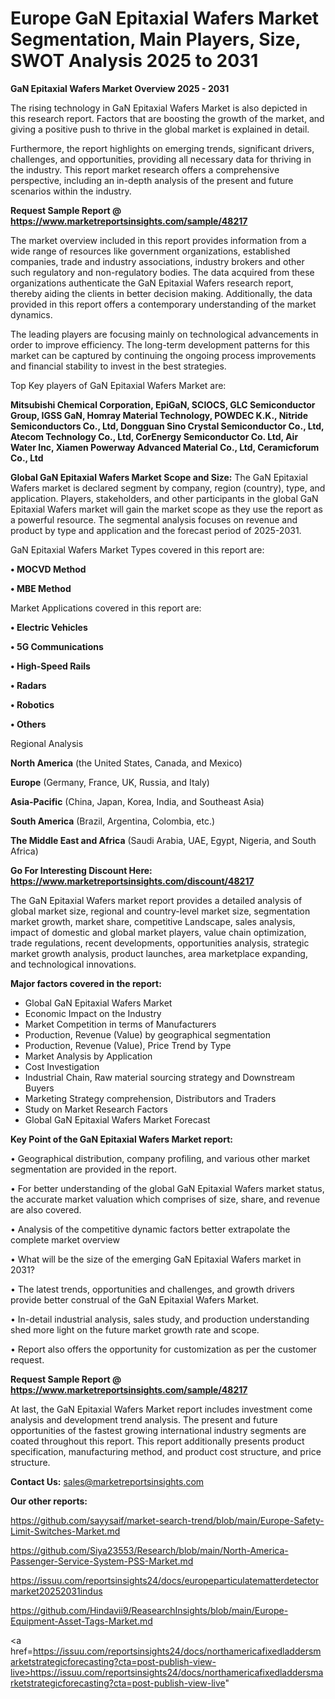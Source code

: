 # Europe GaN Epitaxial Wafers Market Segmentation, Main Players, Size, SWOT Analysis 2025 to 2031

<Strong> GaN Epitaxial Wafers Market Overview 2025 - 2031</strong>

The rising technology in GaN Epitaxial Wafers Market is also depicted in this research report. Factors that are boosting the growth of the market, and giving a positive push to thrive in the global market is explained in detail.

Furthermore, the report highlights on emerging trends, significant drivers, challenges, and opportunities, providing all necessary data for thriving in the industry. This report market research offers a comprehensive perspective, including an in-depth analysis of the present and future scenarios within the industry.

<strong>Request Sample Report @ <a href=https://www.marketreportsinsights.com/sample/48217>https://www.marketreportsinsights.com/sample/48217</a></strong>

The market overview included in this report provides information from a wide range of resources like government organizations, established companies, trade and industry associations, industry brokers and other such regulatory and non-regulatory bodies. The data acquired from these organizations authenticate the GaN Epitaxial Wafers research report, thereby aiding the clients in better decision making. Additionally, the data provided in this report offers a contemporary understanding of the market dynamics.

The leading players are focusing mainly on technological advancements in order to improve efficiency. The long-term development patterns for this market can be captured by continuing the ongoing process improvements and financial stability to invest in the best strategies.

Top Key players of GaN Epitaxial Wafers Market are:

<strong>Mitsubishi Chemical Corporation, EpiGaN, SCIOCS, GLC Semiconductor Group, IGSS GaN, Homray Material Technology, POWDEC K.K., Nitride Semiconductors Co., Ltd, Dongguan Sino Crystal Semiconductor Co., Ltd, Atecom Technology Co., Ltd, CorEnergy Semiconductor Co. Ltd, Air Water Inc, Xiamen Powerway Advanced Material Co., Ltd, Ceramicforum Co., Ltd</strong>

<strong><b>Global GaN Epitaxial Wafers Market Scope and Size:</b></strong>
The GaN Epitaxial Wafers market is declared segment by company, region (country), type, and application. Players, stakeholders, and other participants in the global GaN Epitaxial Wafers market will gain the market scope as they use the report as a powerful resource. The segmental analysis focuses on revenue and product by type and application and the forecast period of 2025-2031.

GaN Epitaxial Wafers Market Types covered in this report are:

<strong>•  MOCVD Method

•  MBE Method</strong>

Market Applications covered in this report are:

<strong>•  Electric Vehicles

•  5G Communications

•  High-Speed Rails

•  Radars

•  Robotics

•  Others</strong> 

Regional Analysis

<strong>North America</strong> (the United States, Canada, and Mexico)

<strong>Europe</strong> (Germany, France, UK, Russia, and Italy)

<strong>Asia-Pacific</strong> (China, Japan, Korea, India, and Southeast Asia)

<strong>South America</strong> (Brazil, Argentina, Colombia, etc.)

<strong>The Middle East and Africa</strong> (Saudi Arabia, UAE, Egypt, Nigeria, and South Africa)

<strong>Go For Interesting Discount Here: <a href=https://www.marketreportsinsights.com/discount/48217>https://www.marketreportsinsights.com/discount/48217</a></strong>

The GaN Epitaxial Wafers market report provides a detailed analysis of global market size, regional and country-level market size, segmentation market growth, market share, competitive Landscape, sales analysis, impact of domestic and global market players, value chain optimization, trade regulations, recent developments, opportunities analysis, strategic market growth analysis, product launches, area marketplace expanding, and technological innovations.

<strong><b>Major factors covered in the report:</b></strong>
<ul>
  <li>Global GaN Epitaxial Wafers Market </li>
  <li>Economic Impact on the Industry</li>
  <li>Market Competition in terms of Manufacturers</li>
  <li>Production, Revenue (Value) by geographical segmentation</li>
  <li>Production, Revenue (Value), Price Trend by Type</li>
  <li>Market Analysis by Application</li>
  <li>Cost Investigation</li>
  <li>Industrial Chain, Raw material sourcing strategy and Downstream Buyers</li>
  <li>Marketing Strategy comprehension, Distributors and Traders</li>
  <li>Study on Market Research Factors</li>
  <li>Global GaN Epitaxial Wafers Market Forecast</li>
</ul>

<strong><b>Key Point of the GaN Epitaxial Wafers Market report:</b></strong>

• Geographical distribution, company profiling, and various other market segmentation are provided in the report.

• For better understanding of the global GaN Epitaxial Wafers market status, the accurate market valuation which comprises of size, share, and revenue are also covered.

• Analysis of the competitive dynamic factors better extrapolate the complete market overview

• What will be the size of the emerging GaN Epitaxial Wafers market in 2031?

• The latest trends, opportunities and challenges, and growth drivers provide better construal of the GaN Epitaxial Wafers Market.

• In-detail industrial analysis, sales study, and production understanding shed more light on the future market growth rate and scope.

• Report also offers the opportunity for customization as per the customer request.

<strong>Request Sample Report @ <a href=https://www.marketreportsinsights.com/sample/48217>https://www.marketreportsinsights.com/sample/48217</a></strong>

At last, the GaN Epitaxial Wafers Market report includes investment come analysis and development trend analysis. The present and future opportunities of the fastest growing international industry segments are coated throughout this report. This report additionally presents product specification, manufacturing method, and product cost structure, and price structure.

<strong>Contact Us:</strong>
sales@marketreportsinsights.com

<strong>Our other reports:</strong>

<a href=https://github.com/sayysaif/market-search-trend/blob/main/Europe-Safety-Limit-Switches-Market.md>https://github.com/sayysaif/market-search-trend/blob/main/Europe-Safety-Limit-Switches-Market.md</a>

<a href=https://github.com/Siya23553/Research/blob/main/North-America-Passenger-Service-System-PSS-Market.md>https://github.com/Siya23553/Research/blob/main/North-America-Passenger-Service-System-PSS-Market.md</a>

<a href=https://issuu.com/reportsinsights24/docs/europeparticulatematterdetectormarket20252031indus>https://issuu.com/reportsinsights24/docs/europeparticulatematterdetectormarket20252031indus</a>

<a href=https://github.com/Hindavii9/ReasearchInsights/blob/main/Europe-Equipment-Asset-Tags-Market.md>https://github.com/Hindavii9/ReasearchInsights/blob/main/Europe-Equipment-Asset-Tags-Market.md</a>

<a href=https://issuu.com/reportsinsights24/docs/northamericafixedladdersmarketstrategicforecasting?cta=post-publish-view-live>https://issuu.com/reportsinsights24/docs/northamericafixedladdersmarketstrategicforecasting?cta=post-publish-view-live</a>"

